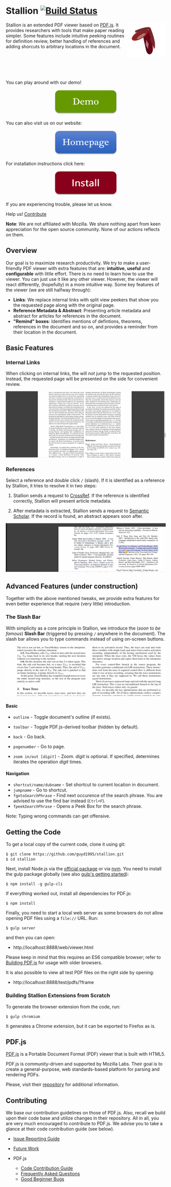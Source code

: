 # Stallion [![Build Status](https://travis-ci.com/guyd1995/stallion.svg?branch=master)](https://travis-ci.org/guyd1995/stallion) 
<a href="#"><img align="right" src="docs/contents/images/logo.png" width="120px" height="110px"/></a>
Stallion is an extended PDF viewer based on <a href="https://mozilla.github.io/pdf.js/">PDF.js</a>. 
It provides researchers with tools that make paper reading simpler. Some features include intuitive peeking routines for definition review, better handling of references and adding shorcuts to arbitrary locations in the document. 

<br/>
<br/>
<br/>
<br/>

You can play around with our demo!

<p align="center">
<a href="https://guyd1995.github.io/stallion/web/viewer.html"><img src="docs/contents/images/demo_btn.png" title="Demo" width="200" height="80"/></a>
</p>
You can also visit us on our website: 


<p align="center">
<a href="https://guyd1995.github.io/stallion"><img src="docs/contents/images/homepage_btn.png" title="Homepage" width="200" height="80"/></a>
</p>
For installation instructions click here:
<p align="center">
<a href="https://guyd1995.github.io/stallion/users#install"><img src="docs/contents/images/install_btn.png" title="Install" width="200" height="80"/></a>
</p>

If you are experiencing trouble, please let us know.

Help us! [Contribute](#contributing)

**Note**: We are not affiliated with Mozilla. We share nothing apart from keen appreciation for the open source community.
None of our actions reflects on them.

## Overview
Our goal is to maximize research productivity. We try to make a user-friendly PDF viewer with extra features that are: **intuitive**, **useful** and **configurable** with little effort. 
There is no need to learn how to use the viewer. 
You can just use it like any other viewer. However, the viewer will react differently, (hopefully) in a more intuitive way. 
Some key features of the viewer (we are still halfway through):
* **Links**: We replace internal links with split view peekers that show you the requested page along with the original page.
* **Reference Metadata & Abstract**: Presenting article metadata and abstract for articles for references in the document.
* **"Remind" boxes**: Identifies mentions of defintions, theorems, references in the document and so on, and provides a reminder from their location in the document. 

## Basic Features
### Internal Links
When clicking on internal links, the will *not* jump to the requested position. Instead, the requested page will be presented on the side for convenient review.

![Internal Link](docs/contents/images/internal_link.gif)


### References
Select a reference and double click `/` (slash). If it is identified as a reference by Stallion, it tries to resolve it in two steps:
1. Stallion sends a request to [CrossRef](https://www.crossref.org/). If the reference is identified correctly, Stallion will present article metadata.

2. After metadata is extracted, Stallion sends a request to [Semantic Scholar](https://www.semanticscholar.org/). If the record is found, an abstract appears soon after.

![Reference Resolution](docs/contents/images/get_abstract.gif)



## Advanced Features (under construction)
Together with the above mentioned tweaks, we provide extra features for even better experience that require (very little) introduction.

### The Slash Bar
With simplicity as a core principle in Stallion, we introduce the (*soon to be famous*) **Slash Bar** (triggered by pressing `/` anywhere in the document). 
The slash bar allows you to type commands instead of using on-screen buttons. 

![Slash Bar](docs/contents/images/zoom_slash_bar.gif)

#### Basic

* `outline` - Toggle document's outline (if exists).
* `toolbar` - Toggle PDF.js-derived toolbar (hidden by default).

* `back` - Go back.
* `page`*`number`* - Go to page.
* `zoom in/out [`*`digit`*`]` - Zoom. *digit* is optional. If specified, determines iterates the operation *digit* times.

#### Navigation
* `shortcut/name/dub`*`name`* - Set shortcut to current location in document.
* `jump`*`name`* - Go to shortcut.  
* `fgoto`*`SearchPhrase`* - Find next occurence of the search phrase. You are advised to use the find bar instead (`Ctrl+F`).
*  `fpeek`*`SearchPhrase`* - Opens a Peek Box for the search phrase.


Note: Typing wrong commands can get offensive.


## Getting the Code

To get a local copy of the current code, clone it using git:

    $ git clone https://github.com/guyd1995/stallion.git
    $ cd stallion

Next, install Node.js via the [official package](https://nodejs.org) or via
[nvm](https://github.com/creationix/nvm). You need to install the gulp package
globally (see also [gulp's getting started](https://github.com/gulpjs/gulp/blob/master/docs/getting-started.md#getting-started)):

    $ npm install -g gulp-cli

If everything worked out, install all dependencies for PDF.js:

    $ npm install

Finally, you need to start a local web server as some browsers do not allow opening
PDF files using a `file://` URL. Run:

    $ gulp server

and then you can open:

+ http://localhost:8888/web/viewer.html

Please keep in mind that this requires an ES6 compatible browser; refer to [Building PDF.js](https://github.com/mozilla/pdf.js/blob/master/README.md#building-pdfjs) for usage with older browsers.

It is also possible to view all test PDF files on the right side by opening:

+ http://localhost:8888/test/pdfs/?frame

### Building Stallion Extensions from Scratch

To generate the browser extension from the code, run:

    $ gulp chromium

It generates a Chrome extension, but it can be exported to Firefox as is.

## PDF.js
[PDF.js](https://mozilla.github.io/pdf.js/) is a Portable Document Format (PDF) viewer that is built with HTML5.

PDF.js is community-driven and supported by Mozilla Labs. Their goal is to
create a general-purpose, web standards-based platform for parsing and
rendering PDFs.

Please, visit their [repository](https://github.com/mozilla/pdf.js) for additional information.
 

## Contributing

We base our contribution guidelines on those of PDF.js. Also, recall we build upon their code base and utilize changes in their repository. All in all, you are very much encouraged to contribute to PDF.js. We advise you to take a glance at their code contribution guide (see below).

* [Issue Reporting Guide](https://github.com/guyd1995/stallion/blob/master/.github/CONTRIBUTING.md)
* [Future Work](https://github.com/guyd1995/stallion/wiki/Future-Work)

* PDF.js
	* [Code Contribution Guide](https://github.com/mozilla/pdf.js/wiki/Contributing)
	* [Frequently Asked Questions](https://github.com/mozilla/pdf.js/wiki/Frequently-Asked-Questions)
	* [Good Beginner Bugs](https://github.com/mozilla/pdf.js/issues?direction=desc&labels=5-good-beginner-bug&page=1&sort=created&state=open)


